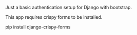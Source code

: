 Just a basic authentication setup for Django with bootstrap. 

This app requires crispy forms to be installed.

pip install django-crispy-forms
